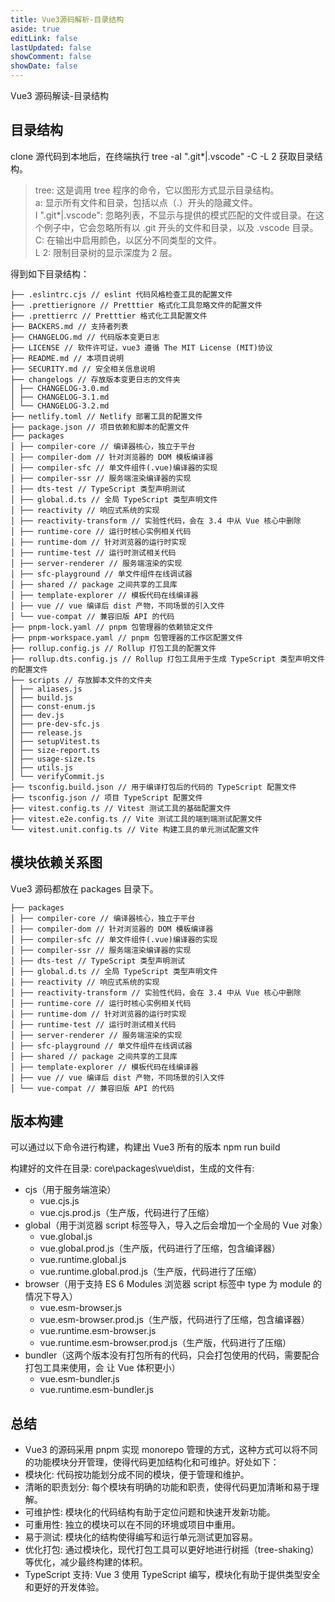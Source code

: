 ```yaml
---
title: Vue3源码解析-目录结构
aside: true
editLink: false
lastUpdated: false
showComment: false
showDate: false
---
```


Vue3 源码解读-目录结构

## 目录结构

clone 源代码到本地后，在终端执行 tree -aI ".git\*|.vscode" -C -L 2 获取目录结构。

> tree: 这是调用 tree 程序的命令，它以图形方式显示目录结构。<br>
> a: 显示所有文件和目录，包括以点（.）开头的隐藏文件。<br>
> I ".git\*|.vscode": 忽略列表，不显示与提供的模式匹配的文件或目录。在这个例子中，它会忽略所有以 .git 开头的文件和目录，以及 .vscode 目录。<br>
> C: 在输出中启用颜色，以区分不同类型的文件。<br>
> L 2: 限制目录树的显示深度为 2 层。<br>

得到如下目录结构：

```
├── .eslintrc.cjs // eslint 代码风格检查工具的配置文件
├── .prettierignore // Pretttier 格式化工具忽略文件的配置文件
├── .prettierrc // Pretttier 格式化工具配置文件
├── BACKERS.md // 支持者列表
├── CHANGELOG.md // 代码版本变更日志
├── LICENSE // 软件许可证，vue3 遵循 The MIT License (MIT)协议
├── README.md // 本项目说明
├── SECURITY.md // 安全相关信息说明
├── changelogs // 存放版本变更日志的文件夹
│ ├── CHANGELOG-3.0.md
│ ├── CHANGELOG-3.1.md
│ └── CHANGELOG-3.2.md
├── netlify.toml // Netlify 部署工具的配置文件
├── package.json // 项目依赖和脚本的配置文件
├── packages
│ ├── compiler-core // 编译器核心，独立于平台
│ ├── compiler-dom // 针对浏览器的 DOM 模板编译器
│ ├── compiler-sfc // 单文件组件(.vue)编译器的实现
│ ├── compiler-ssr // 服务端渲染编译器的实现
│ ├── dts-test // TypeScript 类型声明测试
│ ├── global.d.ts // 全局 TypeScript 类型声明文件
│ ├── reactivity // 响应式系统的实现
│ ├── reactivity-transform // 实验性代码，会在 3.4 中从 Vue 核心中删除
│ ├── runtime-core // 运行时核心实例相关代码
│ ├── runtime-dom // 针对浏览器的运行时实现
│ ├── runtime-test // 运行时测试相关代码
│ ├── server-renderer // 服务端渲染的实现
│ ├── sfc-playground // 单文件组件在线调试器
│ ├── shared // package 之间共享的工具库
│ ├── template-explorer // 模板代码在线编译器
│ ├── vue // vue 编译后 dist 产物，不同场景的引入文件
│ └── vue-compat // 兼容旧版 API 的代码
├── pnpm-lock.yaml // pnpm 包管理器的依赖锁定文件
├── pnpm-workspace.yaml // pnpm 包管理器的工作区配置文件
├── rollup.config.js // Rollup 打包工具的配置文件
├── rollup.dts.config.js // Rollup 打包工具用于生成 TypeScript 类型声明文件的配置文件
├── scripts // 存放脚本文件的文件夹
│ ├── aliases.js
│ ├── build.js
│ ├── const-enum.js
│ ├── dev.js
│ ├── pre-dev-sfc.js
│ ├── release.js
│ ├── setupVitest.ts
│ ├── size-report.ts
│ ├── usage-size.ts
│ ├── utils.js
│ └── verifyCommit.js
├── tsconfig.build.json // 用于编译打包后的代码的 TypeScript 配置文件
├── tsconfig.json // 项目 TypeScript 配置文件
├── vitest.config.ts // Vitest 测试工具的基础配置文件
├── vitest.e2e.config.ts // Vite 测试工具的端到端测试配置文件
└── vitest.unit.config.ts // Vite 构建工具的单元测试配置文件
```

## 模块依赖关系图

Vue3 源码都放在 packages 目录下。

```
├── packages
│ ├── compiler-core // 编译器核心，独立于平台
│ ├── compiler-dom // 针对浏览器的 DOM 模板编译器
│ ├── compiler-sfc // 单文件组件(.vue)编译器的实现
│ ├── compiler-ssr // 服务端渲染编译器的实现
│ ├── dts-test // TypeScript 类型声明测试
│ ├── global.d.ts // 全局 TypeScript 类型声明文件
│ ├── reactivity // 响应式系统的实现
│ ├── reactivity-transform // 实验性代码，会在 3.4 中从 Vue 核心中删除
│ ├── runtime-core // 运行时核心实例相关代码
│ ├── runtime-dom // 针对浏览器的运行时实现
│ ├── runtime-test // 运行时测试相关代码
│ ├── server-renderer // 服务端渲染的实现
│ ├── sfc-playground // 单文件组件在线调试器
│ ├── shared // package 之间共享的工具库
│ ├── template-explorer // 模板代码在线编译器
│ ├── vue // vue 编译后 dist 产物，不同场景的引入文件
│ └── vue-compat // 兼容旧版 API 的代码
```

## 版本构建

可以通过以下命令进行构建，构建出 Vue3 所有的版本
npm run build

构建好的文件在目录: core\packages\vue\dist，生成的文件有:

- cjs（用于服务端渲染）
  - vue.cjs.js
  - vue.cjs.prod.js（生产版，代码进行了压缩）
- global（用于浏览器 script 标签导入，导入之后会增加一个全局的 Vue 对象）
  - vue.global.js
  - vue.global.prod.js（生产版，代码进行了压缩，包含编译器）
  - vue.runtime.global.js
  - vue.runtime.global.prod.js（生产版，代码进行了压缩）
- browser（用于支持 ES 6 Modules 浏览器 script 标签中 type 为 module 的情况下导入）
  - vue.esm-browser.js
  - vue.esm-browser.prod.js（生产版，代码进行了压缩，包含编译器）
  - vue.runtime.esm-browser.js
  - vue.runtime.esm-browser.prod.js（生产版，代码进行了压缩）
- bundler（这两个版本没有打包所有的代码，只会打包使用的代码，需要配合打包工具来使用，会
  让 Vue 体积更小）
  - vue.esm-bundler.js
  - vue.runtime.esm-bundler.js

## 总结

- Vue3 的源码采用 pnpm 实现 monorepo 管理的方式，这种方式可以将不同的功能模块分开管理，使得代码更加结构化和可维护。好处如下：
- 模块化: 代码按功能划分成不同的模块，便于管理和维护。
- 清晰的职责划分: 每个模块有明确的功能和职责，使得代码更加清晰和易于理解。
- 可维护性: 模块化的代码结构有助于定位问题和快速开发新功能。
- 可重用性: 独立的模块可以在不同的环境或项目中重用。
- 易于测试: 模块化的结构使得编写和运行单元测试更加容易。
- 优化打包: 通过模块化，现代打包工具可以更好地进行树摇（tree-shaking）等优化，减少最终构建的体积。
- TypeScript 支持: Vue 3 使用 TypeScript 编写，模块化有助于提供类型安全和更好的开发体验。
